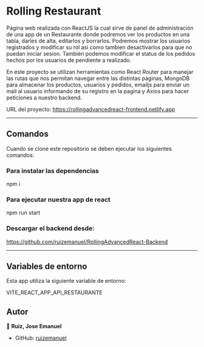 # Rolling Restaurant

Página web realizada con ReactJS la cual sirve de panel de administración de una app de un Restaurante donde podremos ver los productos en una tabla, darles de alta, editarlos y borrarlos. Podremos mostrar los usuarios registrados y modificar su rol asi como tambien desactivarlos para que no puedan iniciar sesion. También podemos modificar el status
de los pedidos hechos por los usuarios de pendiente a realizado.

En este proyecto se utilizan herramientas como React Router para manejar las rutas que nos permitan navegar entre las distintas páginas, MongoDB para almacenar los productos, usuarios y pedidos, emailjs para enviar un mail al usuario informando de su registro en la pagina y Axios para hacer peticiones a nuestro backend.

URL del proyecto: https://rollingadvancedreact-frontend.netlify.app

---

## Comandos

Cuando se clone este repositorio se deben ejecutar los siguientes comandos:

### Para instalar las dependencias
npm i 

### Para ejecutar nuestra app de react
npm run start

### Descargar el backend desde:
https://github.com/ruizemanuel/RollingAdvancedReact-Backend

---
## Variables de entorno

Esta app utiliza la siguiente variable de entorno:

VITE_REACT_APP_API_RESTAURANTE

## Autor

👤 **Ruiz, Jose Emanuel**

* GitHub: [ruizemanuel](https://github.com/ruizemanuel)
